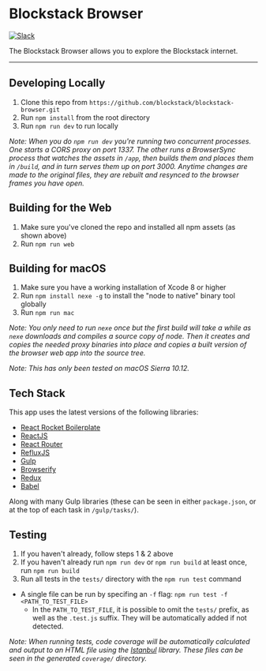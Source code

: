 Blockstack Browser
============

[![Slack](http://chat.blockstack.org/badge.svg)](http://chat.blockstack.org/)

The Blockstack Browser allows you to explore the Blockstack internet.

---

## Developing Locally

1. Clone this repo from `https://github.com/blockstack/blockstack-browser.git`
1. Run `npm install` from the root directory
1. Run `npm run dev` to run locally

*Note: When you do `npm run dev` you're running two concurrent processes. One starts a CORS proxy on port 1337. The other runs a BrowserSync process that watches the assets in `/app`, then builds them and places them in `/build`, and in turn serves them up on port 3000. Anytime changes are made to the original files, they are rebuilt and resynced to the browser frames you have open.*

## Building for the Web

1. Make sure you've cloned the repo and installed all npm assets (as shown above)
1. Run `npm run web`

## Building for macOS

1. Make sure you have a working installation of Xcode 8 or higher
1. Run `npm install nexe -g` to install the "node to native" binary tool globally
1. Run `npm run mac`

*Note: You only need to run `nexe` once but the first build will take a while as `nexe` downloads and compiles a source copy of node. Then it creates and copies the needed proxy binaries into place and copies a built version of the browser web app into the source tree.*

*Note: This has only been tested on macOS Sierra 10.12.*

## Tech Stack

This app uses the latest versions of the following libraries:

- [React Rocket Boilerplate](https://github.com/jakemmarsh/react-rocket-boilerplate)
- [ReactJS](https://github.com/facebook/react)
- [React Router](https://github.com/rackt/react-router)
- [RefluxJS](https://github.com/spoike/refluxjs)
- [Gulp](http://gulpjs.com/)
- [Browserify](http://browserify.org/)
- [Redux](https://github.com/reactjs/redux)
- [Babel](https://github.com/babel/babel)

Along with many Gulp libraries (these can be seen in either `package.json`, or at the top of each task in `/gulp/tasks/`).

## Testing

1. If you haven't already, follow steps 1 & 2 above
2. If you haven't already run `npm run dev` or `npm run build` at least once, run `npm run build`
3. Run all tests in the `tests/` directory with the `npm run test` command
  * A single file can be run by specifing an `-f` flag: `npm run test -f <PATH_TO_TEST_FILE>`
    * In the `PATH_TO_TEST_FILE`, it is possible to omit the `tests/` prefix, as well as the `.test.js` suffix. They will be automatically added if not detected.

*Note: When running tests, code coverage will be automatically calculated and output to an HTML file using the [Istanbul](https://github.com/gotwarlost/istanbul) library. These files can be seen in the generated `coverage/` directory.*